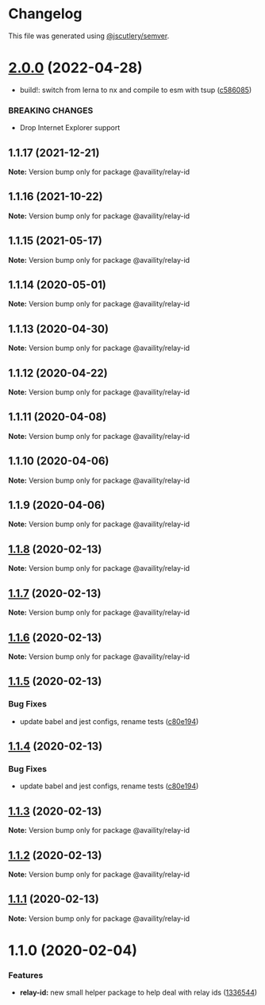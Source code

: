 # Changelog

This file was generated using [@jscutlery/semver](https://github.com/jscutlery/semver).

# [2.0.0](https://github.com/Availity/sdk-js/compare/@availity/relay-id@1.1.17...@availity/relay-id@2.0.0) (2022-04-28)


* build!: switch from lerna to nx and compile to esm with tsup ([c586085](https://github.com/Availity/sdk-js/commit/c5860856ca96b743a0653d335ea00f0889132f7f))


### BREAKING CHANGES

* Drop Internet Explorer support



## 1.1.17 (2021-12-21)

**Note:** Version bump only for package @availity/relay-id





## 1.1.16 (2021-10-22)

**Note:** Version bump only for package @availity/relay-id





## 1.1.15 (2021-05-17)

**Note:** Version bump only for package @availity/relay-id





## 1.1.14 (2020-05-01)

**Note:** Version bump only for package @availity/relay-id





## 1.1.13 (2020-04-30)

**Note:** Version bump only for package @availity/relay-id





## 1.1.12 (2020-04-22)

**Note:** Version bump only for package @availity/relay-id





## 1.1.11 (2020-04-08)

**Note:** Version bump only for package @availity/relay-id





## 1.1.10 (2020-04-06)

**Note:** Version bump only for package @availity/relay-id





## 1.1.9 (2020-04-06)

**Note:** Version bump only for package @availity/relay-id





## [1.1.8](https://github.com/Availity/sdk-js/compare/@availity/relay-id@1.1.5...@availity/relay-id@1.1.8) (2020-02-13)

**Note:** Version bump only for package @availity/relay-id





## [1.1.7](https://github.com/Availity/sdk-js/compare/@availity/relay-id@1.1.6...@availity/relay-id@1.1.7) (2020-02-13)

**Note:** Version bump only for package @availity/relay-id





## [1.1.6](https://github.com/Availity/sdk-js/compare/@availity/relay-id@1.1.4...@availity/relay-id@1.1.6) (2020-02-13)

**Note:** Version bump only for package @availity/relay-id





## [1.1.5](https://github.com/Availity/sdk-js/compare/@availity/relay-id@1.1.3...@availity/relay-id@1.1.5) (2020-02-13)


### Bug Fixes

* update babel and jest configs, rename tests ([c80e194](https://github.com/Availity/sdk-js/commit/c80e1947f0c3cb28c3c7db842c82f381622d72e7))





## [1.1.4](https://github.com/Availity/sdk-js/compare/@availity/relay-id@1.1.3...@availity/relay-id@1.1.4) (2020-02-13)


### Bug Fixes

* update babel and jest configs, rename tests ([c80e194](https://github.com/Availity/sdk-js/commit/c80e1947f0c3cb28c3c7db842c82f381622d72e7))





## [1.1.3](https://github.com/Availity/sdk-js/compare/@availity/relay-id@1.1.0...@availity/relay-id@1.1.3) (2020-02-13)

**Note:** Version bump only for package @availity/relay-id





## [1.1.2](https://github.com/Availity/sdk-js/compare/@availity/relay-id@1.1.1...@availity/relay-id@1.1.2) (2020-02-13)

**Note:** Version bump only for package @availity/relay-id





## [1.1.1](https://github.com/Availity/sdk-js/compare/@availity/relay-id@1.1.0...@availity/relay-id@1.1.1) (2020-02-13)

**Note:** Version bump only for package @availity/relay-id





# 1.1.0 (2020-02-04)


### Features

* **relay-id:** new small helper package to help deal with relay ids ([1336544](https://github.com/Availity/sdk-js/commit/1336544))
